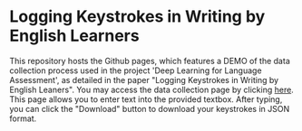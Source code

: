 # Logging Keystrokes in Writing by English Learners

This repository hosts the Github pages, which features a DEMO of the data collection process used in the project 'Deep Learning for Language Assessment', as detailed in the paper "Logging Keystrokes in Writing by English Leaners". You may access the data collection page by clicking [here](https://cambridgealta.github.io/keylog-pages/). This page allows you to enter text into the provided textbox. After typing, you can click the "Download" button to download your keystrokes in JSON format.